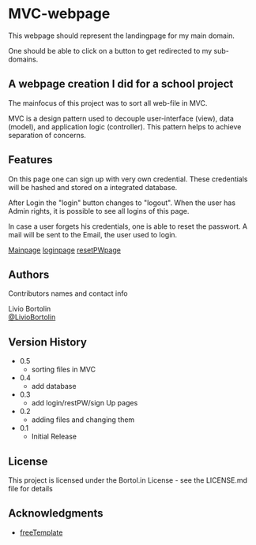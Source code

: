 # MVC-webpage

This webpage should represent the landingpage for my main domain.

One should be able to click on a button to get redirected to my sub-domains.


## A webpage creation I did for a school project

The mainfocus of this project was to sort all web-file in MVC.

MVC is a design pattern used to decouple user-interface (view), data (model), and application logic (controller). 
This pattern helps to achieve separation of concerns.

## Features

On this page one can sign up with very own credential. 
These credentials will be hashed and stored on a integrated database.

After Login the "login" button changes to "logout".
When the user has Admin rights, it is possible to see all logins of this page.

In case a user forgets his credentials, one is able to reset the passwort.
A mail will be sent to the Email, the user used to login.

[Mainpage](READMEfile/mainpage.jpg)
[loginpage](READMEfile/loginpage.jpg)
[resetPWpage](READMEfile/forgotpwpage.jpg)

## Authors

Contributors names and contact info

Livio Bortolin  
[@LivioBortolin](https://www.linkedin.com/in/livio-bortolin-b62b8518a/)

## Version History

* 0.5
    * sorting files in MVC
* 0.4
    * add database  
* 0.3
    * add login/restPW/sign Up pages
* 0.2
    * adding files and changing them
* 0.1
    * Initial Release

## License

This project is licensed under the Bortol.in License - see the LICENSE.md file for details

## Acknowledgments

* [freeTemplate](https://www.free-css.com/free-css-templates)